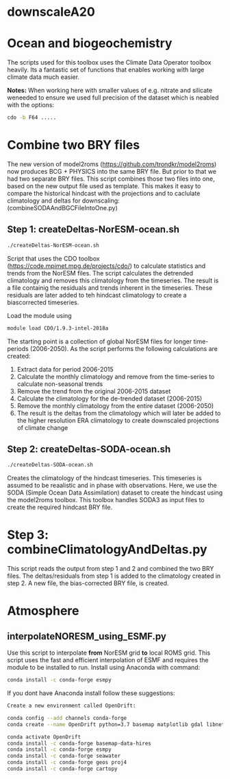 # downscaleA20

# Ocean and biogeochemistry
The scripts used for this toolbox uses the Climate Data Operator toolbox heavily. Its a fantastic set of functions that enables working with large climate data much easier.

<b>Notes:</b>
When working here with smaller values of e.g. nitrate and silicate weneeded to ensure we used full precision of the dataset which is neabled with the options:
```bash 
cdo -b F64 .....
```

# Combine two BRY files
The new version of model2roms (https://github.com/trondkr/model2roms) now produces BCG + PHYSICS into the same BRY file. But prior to that we had two separate BRY files. This script combines those two files into one, based on the new output file used as template. This makes it easy to compare the historical hindcast with the projections and to caclulate climatology and deltas for downscaling: (combineSODAAndBGCFileIntoOne.py)

## Step 1: createDeltas-NorESM-ocean.sh
```bash 
./createDeltas-NorESM-ocean.sh
```
Script that uses the CDO toolbox (https://code.mpimet.mpg.de/projects/cdo/) to calculate statistics and trends from the NorESM files. The script calculates the detrended climatology and removes this climatology from the timeseries. The result is a file containig the residuals and trends inherent in the timeseries. These residuals are later added to teh hindcast climatology to create a biascorrected timeseries.

Load the module using 
```bash 
module load CDO/1.9.3-intel-2018a
```

The starting point is a collection of global NorESM files for longer time-periods (2006-2050). As the script performs the following calculations are created:
1. Extract data for period 2006-2015
2. Calculate the monthly climatology and remove from the time-series to calculate non-seasonal trends
3. Remove the trend from the original 2006-2015 dataset
4. Calculate the climatology for the de-trended dataset (2006-2015)
5. Remove the monthly climatology from the entire dataset (2006-2050)
6. The result is the deltas from the climatology which will later be added to the higher resolution ERA climatology to create downscaled projections of climate change

## Step 2: createDeltas-SODA-ocean.sh
```bash 
./createDeltas-SODA-ocean.sh
```
Creates the climatology of the hindcast timeseries. This timeseries is assumed to be reaalistic and in phase with observations. Here, we use the SODA (Simple Ocean Data Assimilation) dataset to create the hindcast using the model2roms toolbox. This toolbox handles SODA3 as input files to create the required hindcast BRY file.

# Step 3: combineClimatologyAndDeltas.py
This script reads the output from step 1 and 2 and combined the two BRY files. The deltas/residuals from step 1 is added to the climatology created in step 2. A new file, the bias-corrected BRY file, is created.

# Atmosphere
## interpolateNORESM_using_ESMF.py
Use this script to interpolate **from** NorESM grid **to** local ROMS grid. This script uses the fast and efficient interpolation of ESMF and requires the module to be installed to run. Install using Anaconda with command: 
```bash
conda install -c conda-forge esmpy
```

If you dont have Anaconda install follow these suggestions:

```bash
Create a new environment called OpenDrift:

conda config --add channels conda-forge
conda create --name OpenDrift python=3.7 basemap matplotlib gdal libnetcdf netCDF4 numpy scipy seaborn xarray

conda activate OpenDrift
conda install -c conda-forge basemap-data-hires
conda install -c conda-forge esmpy
conda install -c conda-forge seawater
conda install -c conda-forge geos proj4
conda install -c conda-forge cartopy
```
